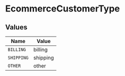 # EcommerceCustomerType


## Values

| Name       | Value      |
| ---------- | ---------- |
| `BILLING`  | billing    |
| `SHIPPING` | shipping   |
| `OTHER`    | other      |